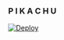 
### P I K A C H U 

[![Deploy](https://www.herokucdn.com/deploy/button.svg)](https://heroku.com/deploy?template=https://github.com/TEAM-PIKACHU-INDIA/PIKACHU-THE-USERBOT)

